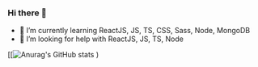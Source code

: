 ### Hi there 👋


- 🌱 I’m currently learning ReactJS, JS, TS, CSS, Sass, Node, MongoDB
- 🤔 I’m looking for help with ReactJS, JS, TS, Node


[[![Anurag's GitHub stats](https://github-readme-stats.vercel.app/api?username=rodolfomariano&show_icons=true&theme=radical)
)
